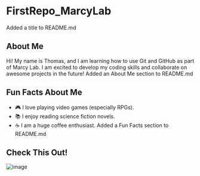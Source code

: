 # FirstRepo_MarcyLab
Added a title to README.md
## About Me
Hi! My name is Thomas, and I am learning how to use
Git and GitHub as part of Marcy Lab. I am excited to
develop my coding skills and collaborate on awesome
projects in the future!
Added an About Me section to README.md
## Fun Facts About Me
- 🎮 I love playing video games (especially RPGs).
- 📚 I enjoy reading science fiction novels.
- ☕ I am a huge coffee enthusiast.
Added a Fun Facts section to README.md
## Check This Out!
![image](https://github.com/user-attachments/assets/42d3b3b4-7df9-4b0a-bc9f-92a1b037acef)
